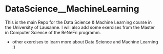 # DataScience__MachineLearning
This is the main Repo for the Data Science &amp; Machine Learning course in the University of Lausanne.
I will also add some exercises from the Master in Computer Science of the BeNeFri programm.
+ other exercises to learn more about Data Science and Machine Learning :) 
